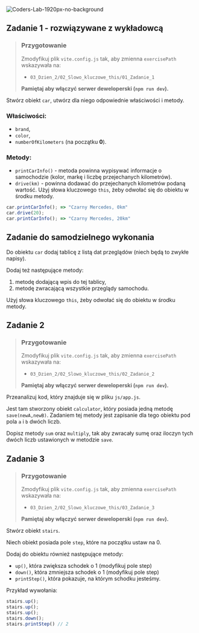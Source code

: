 ![Coders-Lab-1920px-no-background](https://user-images.githubusercontent.com/30623667/104709394-2cabee80-571f-11eb-9518-ea6a794e558e.png)


## Zadanie 1 - rozwiązywane z wykładowcą

> ### Przygotowanie
>
> Zmodyfikuj plik `vite.config.js` tak, aby zmienna `exercisePath` wskazywała na:
>
> - `03_Dzien_2/02_Slowo_kluczowe_this/01_Zadanie_1`
>
> **Pamiętaj aby włączyć serwer deweloperski (`npm run dev`).**

Stwórz obiekt `car`, utwórz dla niego odpowiednie właściwości i metody.

### Właściwości:

- `brand`,
- `color`,
- `numberOfKilometers` (na początku **0**).

### Metody:

- `printCarInfo()` - metoda powinna wypisywać informacje o samochodzie (kolor, markę i liczbę przejechanych kilometrów).
- `drive(km)` - powinna dodawać do przejechanych kilometrów podaną wartość. Użyj słowa kluczowego `this`, żeby odwołać się do obiektu w środku metody.

```JavaScript
car.printCarInfo(); => "Czarny Mercedes, 0km"
car.drive(20);
car.printCarInfo(); => "Czarny Mercedes, 20km"
```

## Zadanie do samodzielnego wykonania

Do obiektu `car` dodaj tablicę z listą dat przeglądów (niech będą to zwykłe napisy).

Dodaj też następujące metody:

1.  metodę dodającą wpis do tej tablicy,
2.  metodę zwracającą wszystkie przeglądy samochodu.

Użyj słowa kluczowego `this`, żeby odwołać się do obiektu w środku metody.


## Zadanie 2

> ### Przygotowanie
>
> Zmodyfikuj plik `vite.config.js` tak, aby zmienna `exercisePath` wskazywała na:
>
> - `03_Dzien_2/02_Slowo_kluczowe_this/02_Zadanie_2`
>
> **Pamiętaj aby włączyć serwer deweloperski (`npm run dev`).**

Przeanalizuj kod, który znajduje się w pliku `js/app.js`.

Jest tam stworzony obiekt `calculator`, który posiada jedną metodę `save(newA,newB)`. Zadaniem tej metody jest zapisanie dla tego obiektu pod pola `a` i `b` dwóch liczb.

Dopisz metody `sum` oraz `multiply`, tak aby zwracały sumę oraz iloczyn tych dwóch liczb ustawionych w metodzie `save`.


## Zadanie 3

> ### Przygotowanie
>
> Zmodyfikuj plik `vite.config.js` tak, aby zmienna `exercisePath` wskazywała na:
>
> - `03_Dzien_2/02_Slowo_kluczowe_this/03_Zadanie_3`
>
> **Pamiętaj aby włączyć serwer deweloperski (`npm run dev`).**

Stwórz obiekt `stairs`.

Niech obiekt posiada pole `step`, które na początku ustaw na 0.

Dodaj do obiektu również następujące metody:

- `up()`, która zwiększa schodek o 1 (modyfikuj pole step)
- `down()`, która zmniejsza schodek o 1 (modyfikuj pole step)
- `printStep()`, która pokazuje, na którym schodku jesteśmy.

Przykład wywołania:

```JavaScript
stairs.up();
stairs.up();
stairs.up();
stairs.down();
stairs.printStep() // 2
```

